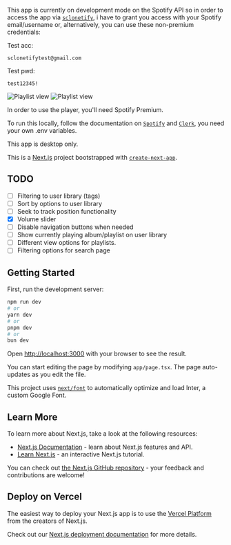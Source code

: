 This app is currently on development mode on the Spotify API so in order to access the app via [`sclonetify`](https://sclonetify.jodarini.dev), i have to grant you access with your Spotify email/username or, alternatively, you can use these non-premium credentials:

Test acc:

```
sclonetifytest@gmail.com
```

Test pwd:

```
test12345!
```

![Playlist view](https://github.com/Jodarini/spotify-clone/blob/main/public/screenshots/Screenshot_1.png)
![Playlist view](https://github.com/Jodarini/spotify-clone/blob/main/public/screenshots/Screenshot_2.png)

In order to use the player, you'll need Spotify Premium.

To run this locally, follow the documentation on [`Spotify`](api.spotify.com) and [`Clerk`](www.clerk.com), you need your own .env variables.

This app is desktop only.

This is a [Next.js](https://nextjs.org/) project bootstrapped with [`create-next-app`](https://github.com/vercel/next.js/tree/canary/packages/create-next-app).

## TODO

- [ ] Filtering to user library (tags)
- [ ] Sort by options to user library
- [ ] Seek to track position functionality
- [X] Volume slider
- [ ] Disable navigation buttons when needed
- [ ] Show currently playing album/playlist on user library
- [ ] Different view options for playlists.
- [ ] Filtering options for search page

## Getting Started

First, run the development server:

```bash
npm run dev
# or
yarn dev
# or
pnpm dev
# or
bun dev
```

Open [http://localhost:3000](http://localhost:3000) with your browser to see the result.

You can start editing the page by modifying `app/page.tsx`. The page auto-updates as you edit the file.

This project uses [`next/font`](https://nextjs.org/docs/basic-features/font-optimization) to automatically optimize and load Inter, a custom Google Font.

## Learn More

To learn more about Next.js, take a look at the following resources:

- [Next.js Documentation](https://nextjs.org/docs) - learn about Next.js features and API.
- [Learn Next.js](https://nextjs.org/learn) - an interactive Next.js tutorial.

You can check out [the Next.js GitHub repository](https://github.com/vercel/next.js/) - your feedback and contributions are welcome!

## Deploy on Vercel

The easiest way to deploy your Next.js app is to use the [Vercel Platform](https://vercel.com/new?utm_medium=default-template&filter=next.js&utm_source=create-next-app&utm_campaign=create-next-app-readme) from the creators of Next.js.

Check out our [Next.js deployment documentation](https://nextjs.org/docs/deployment) for more details.
